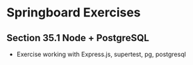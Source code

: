 # Springboard Exercises
## Section 35.1 Node + PostgreSQL

* Exercise working with Express.js, supertest, pg, postgresql